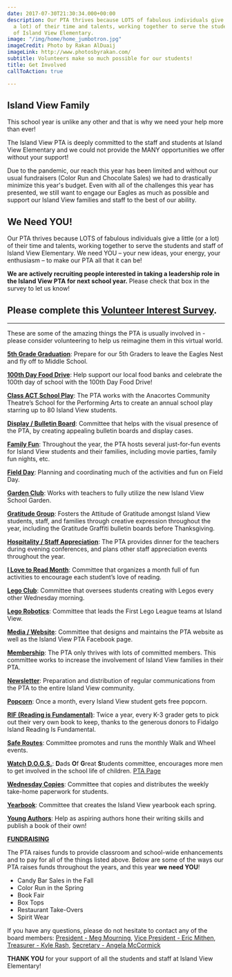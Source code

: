 ```yaml
---
date: 2017-07-30T21:30:34.000+00:00
description: Our PTA thrives because LOTS of fabulous individuals give a little (or
  a lot) of their time and talents, working together to serve the students and staff
  of Island View Elementary.
image: "/img/home/home_jumbotron.jpg"
imageCredit: Photo by Rakan AlDuaij
imageLink: http://www.photosbyrakan.com/
subtitle: Volunteers make so much possible for our students!
title: Get Involved
callToAction: true

---
```

## Island View Family

This school year is unlike any other and that is why we need your help more than ever!

The Island View PTA is deeply committed to the staff and students at Island View Elementary and we could not provide the MANY opportunities we offer without your support!

Due to the pandemic, our reach this year has been limited and without our usual fundraisers (Color Run and Chocolate Sales) we had to drastically minimize this year's budget. Even with all of the challenges this year has presented, we still want to engage our Eagles as much as possible and support our Island View families and staff to the best of our ability.

## We Need YOU!

Our PTA thrives because LOTS of fabulous individuals give a little (or a lot) of their time and talents, working together to serve the students and staff of Island View Elementary. We need YOU – your new ideas, your energy, your enthusiasm – to make our PTA all that it can be!

**We are actively recruiting people interested in taking a leadership role in the Island View PTA for next school year.**  Please check that box in the survey to let us know!

## Please complete this [Volunteer Interest Survey](https://www.cognitoforms.com/FidalgoIslandViewPTASkagitCounty1/IslandViewPTAVolunteerInterest "Interest Survey").

***

These are some of the amazing things the PTA is usually involved in - please consider volunteering to help us reimagine them in this virtual world.

[**5th Grade Graduation**](mailto:membership@islandviewpta.org?subject=IVEPTA%20-%205th%20Grade%20Graduation): Prepare for our 5th Graders to leave the Eagles Nest and fly off to Middle School.

[**100th Day Food Drive**](mailto:membership@islandviewpta.org?subject=IVEPTA%20-%20Food%20Drive): Help support our local food banks and celebrate the 100th day of school with the 100th Day Food Drive!

[**Class ACT School Play**](mailto:membership@islandviewpta.org?subject=IVEPTA%20-%20ACT%20School%20Play): The PTA works with the Anacortes Community Theatre’s School for the Performing Arts to create an annual school play starring up to 80 Island View students.

[**Display / Bulletin Board**](mailto:membership@islandviewpta.org?subject=IVEPTA%20-%20Display-Reader%20Board): Committee that helps with the visual presence of the PTA, by creating appealing bulletin boards and display cases.

[**Family Fun**](mailto:membership@islandviewpta.org?subject=IVEPTA%20-%20Family%20Fun): Throughout the year, the PTA hosts several just-for-fun events for Island View students and their families, including movie parties, family fun nights, etc.

[**Field Day**](mailto:membership@islandviewpta.org?subject=IVEPTA%20-%20Field%20Day): Planning and coordinating much of the activities and fun on Field Day.

[**Garden Club**](mailto:membership@islandviewpta.org?subject=IVEPTA%20-%20Garden%20Club): Works with teachers to fully utilize the new Island View School Garden.

[**Gratitude Group**](mailto:membership@islandviewpta.org?subject=IVEPTA%20-%20Gratitude%20Group): Fosters the Attitude of Gratitude amongst Island View students, staff, and families through creative expression throughout the year, including the Gratitude Graffiti bulletin boards before Thanksgiving.

[**Hospitality / Staff Appreciation**](mailto:membership@islandviewpta.org?subject=IVEPTA%20-%20Hospitality-Staff%20Appreciation): The PTA provides dinner for the teachers during evening conferences, and plans other staff appreciation events throughout the year.

[**I Love to Read Month**](mailto:membership@islandviewpta.org?subject=IVEPTA%20-%20I%20Love%20to%20Read%20Month): Committee that organizes a month full of fun activities to encourage each student’s love of reading.

[**Lego Club**](mailto:membership@islandviewpta.org?subject=IVEPTA%20-%20Lego%20Club): Committee that oversees students creating with Legos every other Wednesday morning.

[**Lego Robotics**](mailto:membership@islandviewpta.org?subject=IVEPTA%20-%20Lego%20Robotics):  Committee that leads the First Lego League teams at Island View.

[**Media / Website**](mailto:membership@islandviewpta.org?subject=IVEPTA%20-%20Media):  Committee that designs and maintains the PTA website as well as the Island View PTA Facebook page.

[**Membership**](mailto:membership@islandviewpta.org?subject=IVEPTA%20-%20Membership): The PTA only thrives with lots of committed members.  This committee works to increase the involvement of Island View families in their PTA.

[**Newsletter**](mailto:membership@islandviewpta.org?subject=IVEPTA%20-%20Newsletter): Preparation and distribution of regular communications from the PTA to the entire Island View community.

[**Popcorn**](mailto:membership@islandviewpta.org?subject=IVEPTA%20-%20Popcorn): Once a month, every Island View student gets free popcorn.

[**RIF (Reading is Fundamental)**](mailto:membership@islandviewpta.org?subject=IVEPTA%20-%20RIF): Twice a year, every K-3 grader gets to pick out their very own book to keep, thanks to the generous donors to Fidalgo Island Reading Is Fundamental.

[**Safe Routes**](mailto:membership@islandviewpta.org?subject=IVEPTA%20-%20Safe%20Routes): Committee promotes and runs the monthly Walk and Wheel events.

[**Watch D.O.G.S.**](mailto:membership@islandviewpta.org?subject=IVEPTA%20-%20Watch%20DOGS):  **D**ads **O**f **G**reat **S**tudents committee, encourages more men to get involved in the school life of children. [PTA Page](/watch-dogs)

[**Wednesday Copies**](mailto:membership@islandviewpta.org?subject=IVEPTA%20-%20Wednesday%20Copies):  Committee that copies and distributes the weekly take-home paperwork for students.

[**Yearbook**](mailto:membership@islandviewpta.org?subject=IVEPTA%20-%20Yearbook):  Committee that creates the Island View yearbook each spring.

[**Young Authors**](mailto:membership@islandviewpta.org?subject=IVEPTA%20-%20Young%20Authors): Help as aspiring authors hone their writing skills and publish a book of their own!

[**FUNDRAISING**](mailto:membership@islandviewpta.org?subject=IVEPTA%20-%20Fundraising)

The PTA raises funds to provide classroom and school-wide enhancements and to pay for all of the things listed above.  Below are some of the ways our PTA raises funds throughout the years, and this year **we need YOU**!

* Candy Bar Sales in the Fall
* Color Run in the Spring
* Book Fair
* Box Tops
* Restaurant Take-Overs
* Spirit Wear

If you have any questions, please do not hesitate to contact any of the board members: [President - Meg Mourning](mailto:president@islandviewpta.org), [Vice President - Eric Mithen](mailto:vicepresident@islandviewpta.org), [Treasurer - Kyle Rash](mailto:treasurer@islandviewpta.org), [Secretary - Angela McCormick](mailto:secretary@islandviewpta.org)

**THANK YOU** for your support of all the students and staff at Island View Elementary!